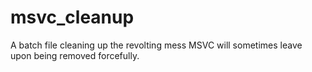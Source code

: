 # msvc_cleanup
A batch file cleaning up the revolting mess MSVC will sometimes leave upon being removed forcefully.
